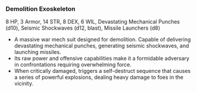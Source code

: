 ### Demolition Exoskeleton

8 HP, 3 Armor, 14 STR, 8 DEX, 6 WIL, Devastating Mechanical Punches (d10), Seismic Shockwaves (d12, blast), Missile Launchers (d8)

- A massive war mech suit designed for demolition. Capable of delivering devastating mechanical punches, generating seismic shockwaves, and launching missiles.
- Its raw power and offensive capabilities make it a formidable adversary in confrontations requiring overwhelming force.
- When critically damaged, triggers a self-destruct sequence that causes a series of powerful explosions, dealing heavy damage to foes in the vicinity.

